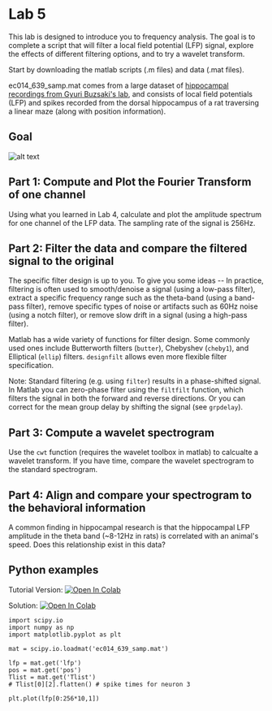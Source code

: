 # Lab 5

This lab is designed to introduce you to frequency analysis. The goal is to complete a script that will filter a local field potential (LFP) signal, explore the effects of different filtering options, and to try a wavelet transform.

Start by downloading the matlab scripts (.m files) and data (.mat files).

ec014_639_samp.mat comes from a large dataset of [hippocampal recordings from Gyuri Buzsaki's lab](http://crcns.org/data-sets/hc/hc-3), and consists of local field potentials (LFP) and spikes recorded from the dorsal hippocampus of a rat traversing a linear maze (along with position information).


## Goal

![alt text](https://github.com/stevensonlab/teaching/raw/master/sand/labs/lab5/assets/output.png)

## Part 1: Compute and Plot the Fourier Transform of one channel

Using what you learned in Lab 4, calculate and plot the amplitude spectrum for one channel of the LFP data. The sampling rate of the signal is 256Hz.

## Part 2: Filter the data and compare the filtered signal to the original

The specific filter design is up to you. To give you some ideas -- In practice, filtering is often used to smooth/denoise a signal (using a low-pass filter), extract a specific frequency range such as the theta-band (using a band-pass filter), remove specific types of noise or artifacts such as 60Hz noise (using a notch filter), or remove slow drift in a signal (using a high-pass filter).

Matlab has a wide variety of functions for filter design. Some commonly used ones include Butterworth filters (`butter`), Chebyshev (`cheby1`), and Elliptical (`ellip`) filters. `designfilt` allows even more flexible filter specification.


Note: Standard filtering (e.g. using `filter`) results in a phase-shifted signal. In Matlab you can zero-phase filter using the `filtfilt` function, which filters the signal in both the forward and reverse directions. Or you can correct for the mean group delay by shifting the signal (see `grpdelay`).

## Part 3: Compute a wavelet spectrogram

Use the `cwt` function (requires the wavelet toolbox in matlab) to calcualte a wavelet transform. If you have time, compare the wavelet spectrogram to the standard spectrogram.

## Part 4: Align and compare your spectrogram to the behavioral information

A common finding in hippocampal research is that the hippocampal LFP amplitude in the theta band (~8-12Hz in rats) is correlated with an animal's speed. Does this relationship exist in this data?


## Python examples

Tutorial Version:
[![Open In Colab](https://colab.research.google.com/assets/colab-badge.svg)](https://colab.research.google.com/drive/1JyxBBaCpurmon6iZUMZ1S8oOTMMpI8Fi?usp=sharing)

Solution:
[![Open In Colab](https://colab.research.google.com/assets/colab-badge.svg)](https://colab.research.google.com/drive/1hwtlIzFwwauy6NY6T4tNKgn8PZRK4ah7?usp=sharing)



	import scipy.io
	import numpy as np
	import matplotlib.pyplot as plt
	
	mat = scipy.io.loadmat('ec014_639_samp.mat')
	
	lfp = mat.get('lfp')
	pos = mat.get('pos')
	Tlist = mat.get('Tlist')
	# Tlist[0][2].flatten() # spike times for neuron 3
	
	plt.plot(lfp[0:256*10,1])
